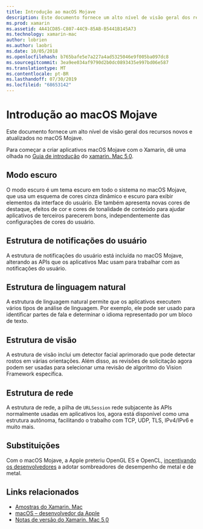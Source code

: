 ```yaml
---
title: Introdução ao macOS Mojave
description: Este documento fornece um alto nível de visão geral dos recursos novos e atualizados no macOS Mojave.
ms.prod: xamarin
ms.assetid: 4A41CD85-C807-44C9-85AB-B5441B145A73
ms.technology: xamarin-mac
author: lobrien
ms.author: laobri
ms.date: 10/05/2018
ms.openlocfilehash: b765bafe5e7a227a4ad5325046e9f005ba097dc8
ms.sourcegitcommit: 3ea9ee034af9790d2b0dc0893435e997bd06e587
ms.translationtype: MT
ms.contentlocale: pt-BR
ms.lasthandoff: 07/30/2019
ms.locfileid: "68653142"
---
```

# <a name="introduction-to-macos-mojave"></a>Introdução ao macOS Mojave

Este documento fornece um alto nível de visão geral dos recursos novos e atualizados no macOS Mojave.

Para começar a criar aplicativos macOS Mojave com o Xamarin, dê uma olhada no [Guia de introdução](~/mac/platform/introduction-to-macos-mojave/get-started.md) do [xamarin. Mac 5,0](https://github.com/xamarin/release-notes-archive/blob/master/release-notes/mac/xamarin.mac_5/xamarin.mac_5.0.md).

## <a name="dark-mode"></a>Modo escuro

O modo escuro é um tema escuro em todo o sistema no macOS Mojave, que usa um esquema de cores cinza dinâmico e escuro para exibir elementos da interface do usuário. Ele também apresenta novas cores de destaque, efeitos de cor e cores de tonalidade de conteúdo para ajudar aplicativos de terceiros parecerem bons, independentemente das configurações de cores do usuário.

## <a name="user-notifications-framework"></a>Estrutura de notificações do usuário

A estrutura de notificações do usuário está incluída no macOS Mojave, alterando as APIs que os aplicativos Mac usam para trabalhar com as notificações do usuário.

## <a name="natural-language-framework"></a>Estrutura de linguagem natural

A estrutura de linguagem natural permite que os aplicativos executem vários tipos de análise de linguagem. Por exemplo, ele pode ser usado para identificar partes de fala e determinar o idioma representado por um bloco de texto.

## <a name="vision-framework"></a>Estrutura de visão

A estrutura de visão inclui um detector facial aprimorado que pode detectar rostos em várias orientações. Além disso, as revisões de solicitação agora podem ser usadas para selecionar uma revisão de algoritmo do Vision Framework específica.

## <a name="network-framework"></a>Estrutura de rede

A estrutura de rede, a pilha de `URLSession` rede subjacente às APIs normalmente usadas em aplicativos Ios, agora está disponível como uma estrutura autônoma, facilitando o trabalho com TCP, UDP, TLS, IPv4/IPv6 e muito mais.

## <a name="deprecations"></a>Substituições

Com o macOS Mojave, a Apple preteriu OpenGL ES e OpenCL, [incentivando os desenvolvedores](https://developer.apple.com/macos/whats-new/) a adotar sombreadores de desempenho de metal e de metal.

## <a name="related-links"></a>Links relacionados

- [Amostras do Xamarin. Mac](https://docs.microsoft.com/samples/browse/?products=xamarin&term=Xamarin.Mac)
- [macOS – desenvolvedor da Apple](https://developer.apple.com/macos/)
- [Notas de versão do Xamarin. Mac 5,0](https://docs.microsoft.com/xamarin/mac/release-notes/5/5.0/)
